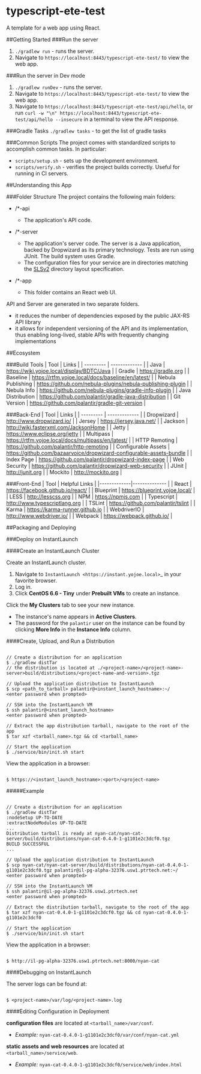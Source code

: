 typescript-ete-test
============
A template for a web app using React.

##Getting Started
###Run the server
1. `./gradlew run` - runs the server.
2. Navigate to `https://localhost:8443/typescript-ete-test/` to view the web app.

###Run the server in Dev mode
1. `./gradlew runDev` - runs the server.
2. Navigate to `https://localhost:8443/typescript-ete-test/` to view the web app.
3. Navigate to `https://localhost:8443/typescript-ete-test/api/hello`, or run `curl -w "\n" https://localhost:8443/typescript-ete-test/api/hello --insecure` in a terminal to view the API response.

###Gradle Tasks
`./gradlew tasks` - to get the list of gradle tasks

###Common Scripts
The project comes with standardized scripts to accomplish common tasks. In particular:

- `scripts/setup.sh` - sets up the development environment.
- `scripts/verify.sh` - verifies the project builds correctly. Useful for running in CI servers.

##Understanding this App

###Folder Structure
The project contains the following main folders:

- /*-api

	- The application's API code.

- /*-server

	- The application's server code. The server is a Java application, backed by Dropwizard as its primary technology. Tests are run using JUnit. The build system uses Gradle.
	- The configuration files for your service are in directories matching the [SLSv2](https://rtfm.yojoe.local/docs/skylab/en/latest/layoutSpec/pages/required.html) directory layout specification.

- /*-app

	- This folder contains an React web UI.

API and Server are generated in two separate folders.

- it reduces the number of dependencies exposed by the public JAX-RS API library
- it allows for independent versioning of the API and its implementation, thus enabling long-lived, stable APIs with frequently changing implementations

##Ecosystem

###Build Tools
| Tool              | Links |
| ---------         | ------------- |
| Java              | https://wiki.yojoe.local/display/BDTC/Java  |
| Gradle            | https://gradle.org  |
| Baseline          | https://rtfm.yojoe.local/docs/baseline/en/latest/ |
| Nebula Publishing | https://github.com/nebula-plugins/nebula-publishing-plugin |
| Nebula Info       | https://github.com/nebula-plugins/gradle-info-plugin |
| Java Distribution | https://github.com/palantir/gradle-java-distribution |
| Git Version       | https://github.com/palantir/gradle-git-version |

###Back-End
| Tool                | Links |
| ---------           | ------------- |
| Dropwizard          | http://www.dropwizard.io/ |
| Jersey              | https://jersey.java.net/ |
| Jackson             | http://wiki.fasterxml.com/JacksonHome |
| Jetty               | https://www.eclipse.org/jetty |
| Multipass           | https://rtfm.yojoe.local/docs/multipass/en/latest/ |
| HTTP Remoting       | https://github.com/palantir/http-remoting |
| Configurable Assets | https://github.com/bazaarvoice/dropwizard-configurable-assets-bundle |
| Index Page          | https://github.com/palantir/dropwizard-index-page |
| Web Security        | https://github.com/palantir/dropwizard-web-security |
| JUnit               | http://junit.org |
| Mockito             | http://mockito.org |

###Front-End
| Tool        | Helpful Links |
|-------------|-------------- |
| React       | https://facebook.github.io/react/ |
| Blueprint   | https://blueprint.yojoe.local/ |
| LESS        | http://lesscss.org |
| NPM         | https://npmjs.com |
| Typescript  | http://www.typescriptlang.org |
| TSLint      | https://github.com/palantir/tslint |
| Karma       | https://karma-runner.github.io |
| WebdriverIO | http://www.webdriver.io/ |
| Webpack     | https://webpack.github.io/ |

##Packaging and Deploying

###Deploy on InstantLaunch

####Create an InstantLaunch Cluster

Create an InstantLaunch cluster.

1. Navigate to `InstantLaunch <https://instant.yojoe.local>`_ in your favorite browser.
2. Log in.
3. Click **CentOS 6.6 - Tiny** under **Prebuilt VMs** to create an instance.

Click the **My Clusters** tab to see your new instance.

- The instance's name appears in **Active Clusters**.
- The password for the ``palantir`` user on the instance can be found by clicking **More Info** in the **Instance Info** column.

####Create, Upload, and Run a Distribution

```shell

// Create a distribution for an application
$ ./gradlew distTar
// the distribution is located at ./<project-name>/<project-name>-server>build/distributions/<project-name-and-version>.tgz

// Upload the application distribution to InstantLaunch
$ scp <path_to_tarball> palantir@<instant_launch_hostname>:~/
<enter password when prompted>

// SSH into the InstantLaunch VM
$ ssh palantir@<instant_launch_hostname>
<enter password when prompted>

// Extract the app distribution tarball, navigate to the root of the app
$ tar xzf <tarball_name>.tgz && cd <tarball_name>

// Start the application
$ ./service/bin/init.sh start

```

View the application in a browser:

```shell

$ https://<instant_launch_hostname>:<port>/<project-name>

```

#####Example

```shell

// Create a distribution for an application
$ ./gradlew distTar
:nodeSetup UP-TO-DATE
:extractNodeModules UP-TO-DATE
...
Distribution tarball is ready at nyan-cat/nyan-cat-server/build/distributions/nyan-cat-0.4.0-1-g1101e2c3dcf0.tgz
BUILD SUCCESSFUL
...

// Upload the application distribution to InstantLaunch
$ scp nyan-cat/nyan-cat-server/build/distributions/nyan-cat-0.4.0-1-g1101e2c3dcf0.tgz palantir@il-pg-alpha-32376.usw1.ptrtech.net:~/
<enter password when prompted>

// SSH into the InstantLaunch VM
$ ssh palantir@il-pg-alpha-32376.usw1.ptrtech.net
<enter password when prompted>

// Extract the distribution tarball, navigate to the root of the app
$ tar xzf nyan-cat-0.4.0-1-g1101e2c3dcf0.tgz && cd nyan-cat-0.4.0-1-g1101e2c3dcf0

// Start the application
$ ./service/bin/init.sh start

```

View the application in a browser:

```shell

$ http://il-pg-alpha-32376.usw1.ptrtech.net:8000/nyan-cat

```

####Debugging on InstantLaunch

The server logs can be found at:

```shell

$ <project-name>/var/log/<project-name>.log

```

####Editing Configuration in Deployment

**configuration files** are located at ``<tarball_name>/var/conf``.

- *Example:* ``nyan-cat-0.4.0-1-g1101e2c3dcf0/var/conf/nyan-cat.yml``

**static assets and web resources** are located at ``<tarball_name>/service/web``.

- *Example:* ``nyan-cat-0.4.0-1-g1101e2c3dcf0/service/web/index.html``
